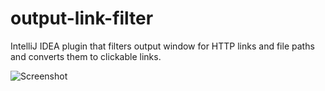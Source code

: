output-link-filter
==================

IntelliJ IDEA plugin that filters output window for HTTP links and file paths and converts them to clickable links.

![Screenshot](https://raw.github.com/minchenkov/output-link-filter/master/META-INF/output-link-filter.png "Screenshot")
